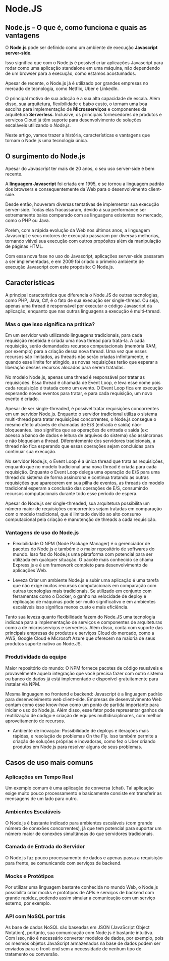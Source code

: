 # Node.JS

## Node.js – O que é, como funciona e quais as vantagens

O **Node.js** pode ser definido como um ambiente de execução **Javascript** **server-side**.

Isso significa que com o Node.js é possível criar aplicações Javascript para rodar como uma aplicação standalone em uma máquina, não dependendo de um browser para a execução, como estamos acostumados.

Apesar de recente, o Node.js já é utilizado por grandes empresas no mercado de tecnologia, como Netflix, Uber e LinkedIn.

O principal motivo de sua adoção é a sua alta capacidade de escala. Além disso, sua arquitetura, flexibilidade e baixo custo, o tornam uma boa escolha para implementação de **Microsserviços** e componentes da arquitetura **Serverless**. Inclusive, os principais fornecedores de produtos e serviços Cloud já têm suporte para desenvolvimento de soluções escaláveis utilizando o *Node.js*.

Neste artigo, vamos trazer a história, características e vantagens que tornam o Node.js uma tecnologia única.

## O surgimento do Node.js

Apesar do *Javascript* ter mais de 20 anos, o seu uso server-side é bem recente.

A **linguagem Javascript** foi criada em 1995, e se tornou a linguagem padrão dos browsers e consequentemente da Web para o desenvolvimento client-side.

Desde então, houveram diversas tentativas de implementar sua execução server-side. Todas elas fracassaram, devido à sua performance ser extremamente baixa comparado com as linguagens existentes no mercado, como o PHP ou Java.

Porém, com a rápida evolução da Web nos últimos anos, a linguagem Javascript e seus motores de execução passaram por diversas melhorias, tornando viável sua execução com outros propósitos além da manipulação de páginas HTML.

Com essa nova fase no uso do Javascript, aplicações server-side passaram a ser implementadas, e em 2009 foi criado o primeiro ambiente de execução Javascript com este propósito: O Node.js.

## Características

A principal característica que diferencia o Node.JS de outras tecnologias, como PHP, Java, C#, é o fato de sua execução ser single-thread. Ou seja, apenas uma thread é responsável por executar o código Javascript da aplicação, enquanto que nas outras linguagens a execução é multi-thread.

### Mas o que isso significa na prática?

Em um servidor web utilizando linguagens tradicionais, para cada requisição recebida é criada uma nova thread para tratá-la. A cada requisição, serão demandados recursos computacionais (memória RAM, por exemplo) para a criação dessa nova thread. Uma vez que esses recursos são limitados, as threads não serão criadas infinitamente, e quando esse limite for atingido, as novas requisições terão que esperar a liberação desses recursos alocados para serem tratadas.

No modelo Node.js, apenas uma thread é responsável por tratar as requisições. Essa thread é chamada de Event Loop, e leva esse nome pois cada requisição é tratada como um evento. O Event Loop fica em execução esperando novos eventos para tratar, e para cada requisição, um novo evento é criado.

Apesar de ser single-threaded, é possível tratar requisições concorrentes em um servidor Node.js. Enquanto o servidor tradicional utiliza o sistema multi-thread para tratar requisições concorrentes, o Node.js consegue o mesmo efeito através de chamadas de E/S (entrada e saída) não-bloqueantes. Isso significa que as operações de entrada e saída (ex: acesso a banco de dados e leitura de arquivos do sistema) são assíncronas e não bloqueiam a thread. Diferentemente dos servidores tradicionais, a thread não fica esperando que essas operações sejam concluídas para continuar sua execução.

No servidor Node.js, o Event Loop é a única thread que trata as requisições, enquanto que no modelo tradicional uma nova thread é criada para cada requisição. Enquanto o Event Loop delega uma operação de E/S para uma thread do sistema de forma assíncrona e continua tratando as outras requisições que aparecerem em sua pilha de eventos, as threads do modelo tradicional esperam a conclusão das operações de E/S, consumindo recursos computacionais durante todo esse período de espera.

Apesar do Node.js ser single-threaded, sua arquitetura possibilita um número maior de requisições concorrentes sejam tratadas em comparação com o modelo tradicional, que é limitado devido ao alto consumo computacional pela criação e manutenção de threads a cada requisição.

### Vantagens de uso do Node.js

- Flexibilidade
O NPM (Node Package Manager) é o gerenciador de pacotes do Node.js e também é o maior repositório de softwares do mundo. Isso faz do Node.js uma plataforma com potencial para ser utilizada em qualquer situação. O pacote mais conhecido se chama Express.js e é um framework completo para desenvolvimento de aplicações Web.

- Leveza
Criar um ambiente Node.js e subir uma aplicação é uma tarefa que não exige muitos recursos computacionais em comparação com outras tecnologias mais tradicionais. Se utilizado em conjunto com ferramentas como o Docker, o ganho na velocidade de deploy e replicação de máquinas pode ser muito significativo e em ambientes escaláveis isso significa menos custo e mais eficiência.

Tanto sua leveza quanto flexibilidade fazem do Node.JS uma tecnologia indicada para a implementação de serviços e componentes de arquiteturas como a de microsserviços e serverless. Além disso, conta com suporte das principais empresas de produtos e serviços Cloud do mercado, como a AWS, Google Cloud e Microsoft Azure que oferecem na maioria de seus produtos suporte nativo ao Node.JS.

### Produtividade da equipe

Maior repositório do mundo: O NPM fornece pacotes de código reusáveis e provavelmente aquela integração que você precisa fazer com outro sistema ou banco de dados já está implementado e disponível gratuitamente para instalar via NPM.

Mesma linguagem no frontend e backend: Javascript é a linguagem padrão para desenvolvimento web client-side. Empresas de desenvolvimento Web contam como esse know-how como um ponto de partida importante para iniciar o uso do Node.js. Além disso, esse fator pode representar ganhos de reutilização de código e criação de equipes multidisciplinares, com melhor aproveitamento de recursos.

- Ambiente de inovação: Possibilidade de deploys e iterações mais rápidas, e resolução de problemas On the Fly. Isso também permite a criação de soluções próprias e inovadoras, como fez o Uber criando produtos em Node.js para resolver alguns de seus problemas.

## Casos de uso mais comuns

### Aplicações em Tempo Real

Um exemplo comum é uma aplicação de conversa (chat). Tal aplicação exige muito pouco processamento e basicamente consiste em transferir as mensagens de um lado para outro.

### Ambientes Escaláveis

O Node.js é bastante indicado para ambientes escaláveis (com grande número de conexões concorrentes), já que tem potencial para suportar um número maior de conexões simultâneas do que servidores tradicionais.

### Camada de Entrada do Servidor

O Node.js faz pouco processamento de dados e apenas passa a requisição para frente, se comunicando com serviços de backend.

### Mocks e Protótipos

Por utilizar uma linguagem bastante conhecida no mundo Web, o Node.js possibilita criar mocks e protótipos de APIs e serviços de backend com grande rapidez, podendo assim simular a comunicação com um serviço externo, por exemplo.

### API com NoSQL por trás

As base de dados NoSQL são baseadas em JSON (JavaScript Object Notation), portanto, sua comunicação com Node.js é bastante intuitiva. Com isso, não é necessário converter modelos de dados, por exemplo, pois os mesmos objetos JavaScript armazenados na base de dados podem ser enviados para o front-end sem a necessidade de nenhum tipo de tratamento ou conversão.
